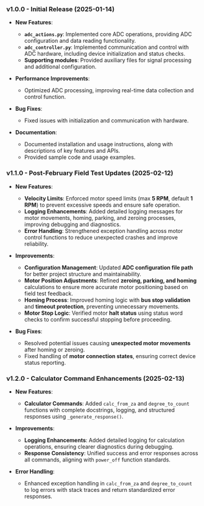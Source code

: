 ### v1.0.0 - Initial Release (2025-01-14)

- **New Features**:
  - **`adc_actions.py`**: Implemented core ADC operations, providing ADC configuration and data reading functionality.
  - **`adc_controller.py`**: Implemented communication and control with ADC hardware, including device initialization and status checks.
  - **Supporting modules**: Provided auxiliary files for signal processing and additional configuration.

- **Performance Improvements**:
  - Optimized ADC processing, improving real-time data collection and control function.
  
- **Bug Fixes**:
  - Fixed issues with initialization and communication with hardware.

- **Documentation**:
  - Documented installation and usage instructions, along with descriptions of key features and APIs.
  - Provided sample code and usage examples.


### v1.1.0 - Post-February Field Test Updates (2025-02-12)

- **New Features**:
  - **Velocity Limits**: Enforced motor speed limits (max **5 RPM**, default **1 RPM**) to prevent excessive speeds and ensure safe operation.
  - **Logging Enhancements**: Added detailed logging messages for motor movements, homing, parking, and zeroing processes, improving debugging and diagnostics.
  - **Error Handling**: Strengthened exception handling across motor control functions to reduce unexpected crashes and improve reliability.

- **Improvements**:
  - **Configuration Management**: Updated **ADC configuration file path** for better project structure and maintainability.
  - **Motor Position Adjustments**: Refined **zeroing, parking, and homing** calculations to ensure more accurate motor positioning based on field test feedback.
  - **Homing Process**: Improved homing logic with **bus stop validation** and **timeout protection**, preventing unnecessary movements.
  - **Motor Stop Logic**: Verified motor **halt status** using status word checks to confirm successful stopping before proceeding.

- **Bug Fixes**:
  - Resolved potential issues causing **unexpected motor movements** after homing or zeroing.
  - Fixed handling of **motor connection states**, ensuring correct device status reporting.


### v1.2.0 - Calculator Command Enhancements (2025-02-13)

- **New Features**:
  - **Calculator Commands**: Added `calc_from_za` and `degree_to_count` functions with complete docstrings, logging, and structured responses using `_generate_response()`.

- **Improvements**:
  - **Logging Enhancements**: Added detailed logging for calculation operations, ensuring clearer diagnostics during debugging.
  - **Response Consistency**: Unified success and error responses across all commands, aligning with `power_off` function standards.
  
- **Error Handling**:
  - Enhanced exception handling in `calc_from_za` and `degree_to_count` to log errors with stack traces and return standardized error responses.
